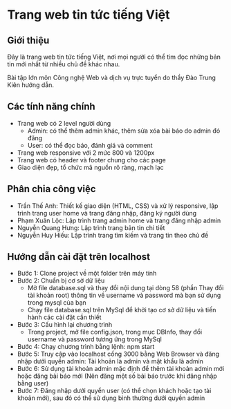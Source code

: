 # Trang web tin tức tiếng Việt
## Giới thiệu
Đây là trang web tin tức tiếng Việt, nơi mọi người có thể tìm đọc những bản tin mới nhất từ nhiều chủ đề khác nhau.

Bài tập lớn môn Công nghệ Web và dịch vụ trực tuyển do thầy Đào Trung Kiên hướng dẫn.

## Các tính năng chính
- Trang web có 2 level người dùng
    - Admin: có thể thêm admin khác, thêm sửa xóa bài báo do admin đó đăng
    - User: có thể đọc báo, đánh giá và comment
- Trang web responsive với 2 mức 800 và 1200px
- Trang web có header và footer chung cho các page
- Giao diện đẹp, tổ chức mã nguồn rõ ràng, mạch lạc

## Phân chia công việc
- Trần Thế Anh: Thiết kế giao diện (HTML, CSS) và xử lý responsive, lập trình trang user home và trang đăng nhập, đăng ký người dùng
- Phạm Xuân Lộc: Lập trình trang admin home và trang đăng nhập admin
- Nguyễn Quang Hưng: Lập trình trang bản tin chi tiết 
- Nguyễn Huy Hiếu: Lập trình trang tìm kiếm và trang tin theo chủ đề

## Hướng dẫn cài đặt trên localhost
- Bước 1: Clone project về một folder trên máy tính
- Bước 2: Chuẩn bị cơ sở dữ liệu
    - Mở file database.sql và thay đổi nội dung tại dòng 58 (phần Thay đổi tài khoản root) thông tin về username và password mà bạn sử dụng trong mysql của bạn
    - Chạy file database.sql trên MySql để khởi tạo cơ sở dữ liệu và tiến hành các cài đặt cần thiết
- Bước 3: Cấu hình lại chương trình
    - Trong project, mở file config.json, trong mục DBInfo, thay đổi username và password tương ứng trong MySql
- Bước 4: Chạy chương trình bằng lệnh: npm start
- Bước 5: Truy cập vào localhost cổng 3000 bằng Web Browser và đăng nhập dưới quyền admin: Tài khoản là admin và mật khẩu là admin
- Bước 6: Sử dụng tài khoản admin mặc định để thêm tài khoản admin mới hoặc đăng bài báo mới (Nên đăng một số bài báo trước khi đăng nhập bằng user)
- Bước 7: Đăng nhập dưới quyền user (có thể chọn khách hoặc tạo tài khoản mới), sau đó có thể sử dụng bình thường dưới quyền admin
